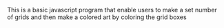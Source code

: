This is a basic javascript program that enable users to make a set number of grids and then make a colored art by coloring the grid boxes
